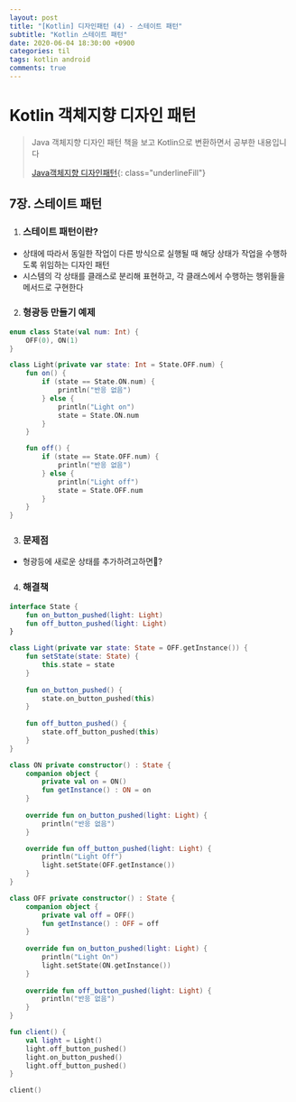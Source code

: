 ```yaml
---
layout: post
title: "[Kotlin] 디자인패턴 (4) - 스테이트 패턴"
subtitle: "Kotlin 스테이트 패턴"
date: 2020-06-04 18:30:00 +0900
categories: til
tags: kotlin android
comments: true
---
```




# Kotlin 객체지향 디자인 패턴



> Java 객체지향 디자인 패턴 책을 보고 Kotlin으로 변환하면서 공부한 내용입니다
>
> [Java객체지향 디자인패턴](http://www.yes24.com/Product/Goods/12501269){: class="underlineFill"}





## 7장. 스테이트 패턴



1. ### 스테이트 패턴이란?

- 상태에 따라서 동일한 작업이 다른 방식으로 실행될 때 해당 상태가 작업을 수행하도록 위임하는 디자인 패턴
- 시스템의 각 상태를 클래스로 분리해 표현하고, 각 클래스에서 수행하는 행위들을 메서드로 구현한다



2. ### 형광등 만들기 예제

```kotlin
enum class State(val num: Int) {
    OFF(0), ON(1)
}

class Light(private var state: Int = State.OFF.num) {
    fun on() {
        if (state == State.ON.num) {
            println("반응 없음")
        } else {
            println("Light on")
            state = State.ON.num
        }
    }

    fun off() {
        if (state == State.OFF.num) {
            println("반응 없음")
        } else {
            println("Light off")
            state = State.OFF.num
        }
    }
}
```



3. ### 문제점

- 형광등에 새로운 상태를 추가하려고하면?



4. ### 해결책

```kotlin
interface State {
    fun on_button_pushed(light: Light)
    fun off_button_pushed(light: Light)
}

class Light(private var state: State = OFF.getInstance()) {
    fun setState(state: State) {
        this.state = state
    }
    
    fun on_button_pushed() {
        state.on_button_pushed(this)
    }
    
    fun off_button_pushed() {
        state.off_button_pushed(this)
    }
}

class ON private constructor() : State {
    companion object {
        private val on = ON()
        fun getInstance() : ON = on
    }
    
    override fun on_button_pushed(light: Light) {
        println("반응 없음")
    }

    override fun off_button_pushed(light: Light) {
        println("Light Off")
        light.setState(OFF.getInstance())
    }
}

class OFF private constructor() : State {
    companion object {
        private val off = OFF()
        fun getInstance() : OFF = off
    }
    
    override fun on_button_pushed(light: Light) {
        println("Light On")
        light.setState(ON.getInstance())
    }
    
    override fun off_button_pushed(light: Light) {
        println("반응 없음")
    }
}

fun client() {
    val light = Light()
    light.off_button_pushed()
    light.on_button_pushed()
    light.off_button_pushed()
}

client()
```


